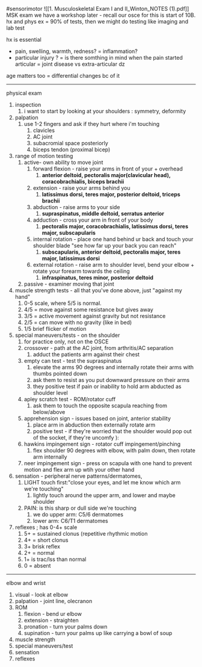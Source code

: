 #sensorimotor 
![[1. Musculoskeletal Exam I and II_Winton_NOTES (1).pdf]]
MSK exam
we have a workshop later - recall our osce for this is start of 10B. 
hx and phys ex = 90% of tests, then we might do testing like imaging and lab test 

hx is essential 
- pain, swelling, warmth, redness? = inflammation? 
- particular injury ? = is there somthing in mind when the pain started
articular = joint disease
vs extra-articular dz 

age matters too = differential changes bc of it 

---
physical exam 
1. inspection 
	1. i want to start by looking at your shoulders : symmetry, deformity 
2. palpation
	1. use 1-2 fingers and ask if they hurt where i'm touching
		1. clavicles
		2. AC joint
		3. subacromial space posteriorly 
		4. biceps tendon (proximal bicep)
3. range of motion testing 
	1. active- own ability to move joint 
		1. forward flexion - raise your arms in front of your + overhead 
			1. **anterior deltoid, pectoralis major(clavicular head), coracobrachialis, biceps brachii**
		2. extension - raise your arms behind you 
			1. **latissimus dorsi, teres major, posterior deltoid, triceps brachii**
		3. abduction - raise arms to your side
			1. **supraspinatus, middle deltoid, serratus anterior**
		4. adduction - cross your arm in front of your body 
			1. **pectoralis major, coracobrachialis, latissimus dorsi, teres major, subscapularis**
		5. internal rotation - place one hand behind ur back and touch your shoulder blade "see how far up your back you can reach"
			1. **subscapularis, anterior deltoid, pectoralis major, teres major, latissimus dorsi**
		6. external rotation - raise arm to shoulder level, bend your elbow + rotate your forearm towards the ceiling
			1. **infraspinatus, teres minor, posterior deltoid**
	2. passive - examiner moving that joint 
4. muscle strength tests - all that you've done above,  just "against my hand"
	1. 0-5 scale, where 5/5 is normal. 
	2. 4/5 = move against some resistance but gives away 
	3. 3/5 = active movement against gravity but not resistance
	4. 2/5 = can move with no gravity (like in bed)
	5. 1/5 brief flicker of motion 
5. special maneuvers/tests - on the shoulder
	1. for practice only, not on the OSCE
	2. crossover - path at the AC joint, from arthritis/AC separation
		1. adduct the patients arm against their chest
	3. empty can test - test the supraspinatus
		1. elevate the arms 90 degrees and internally rotate their arms with thumbs pointed down 
		2. ask them to resist as you put downward pressure on their arms 
		3. they positive test if pain or inability to hold arm abducted as shoulder level 
	4. apley scratch test - ROM/rotator cuff
		1. ask them to touch the opposite scapula reaching from below/above 
	5. apprehension sign - issues based on joint, anterior stability 
		1. place arm in abduction then externally rotate arm 
		2. positive test - if they're worried that the shoulder would pop out of the socket, if they're uncomfy ): 
	6. hawkins impingement sign - rotator cuff impingement/pinching 
		1. flex shoulder 90 degrees with elbow, with palm down, then rotate arm internally 
	7. neer impingement sign - press on scapula with one hand to prevent motion and flex arm up wtih your other hand 
6. sensation  - peripheral nerve patterns/dermatomes, 
	1. LIGHT touch first:"close your eyes, and let me know which arm we're touching"
		1. lightly touch around the upper arm, and lower and maybe shoulder 
	2. PAIN: is this sharp or dull side we're touching 
		1. we do upper arm: C5/6 dermatomes 
		2. lower arm: C6/T1 dermatomes
7. reflexes ; has 0-4+ scale
	1. 5+ = sustained clonus (repetitive rhythmic motion 
	2. 4+ = short clonus 
	3. 3+ brisk reflex 
	4. 2+ = normal
	5. 1+ is trac/lss than normal 
	6. 0 = absent 

---

elbow and wrist 
1. visual - look at elbow 
2. palpation - joint line, olecranon 
3. ROM
	1. flexion - bend ur elbow
	2. extension - straighten
	3. pronation - turn your palms down 
	4. supination - turn your palms up like carrying a bowl of soup 
4. muscle strength 
5. special maneuvers/test
6. sensation
7. reflexes
